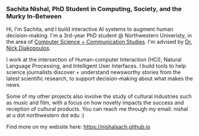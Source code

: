 ### Sachita Nishal, PhD Student in Computing, Society, and the Murky In-Between

Hi, I'm Sachita, and I build interactive AI systems to augment human decision-making. I'm a 3rd-year PhD student @ Northwestern Univeristy, in the area of [Computer Science + Communication Studies](https://tsb.northwestern.edu/). I'm advised by [Dr. Nick Diakopoulos](http://www.nickdiakopoulos.com).

I work at the intersection of Human-computer Interaction (HCI), Natural Language Processing, and Intelligent User Interfaces. I build tools to help science journalists discover + understand newsworthy stories from the latest scientific research, to support decision-making about what makes the news.

Some of my other projects also involve the study of cultural industries such as music and film, with a focus on how novelty impacts the success and reception of cultural products. You can reach me through my email: nishal at u dot northwestern dot edu :)

Find more on my website here: https://nishalsach.github.io
<!--
**nishalsach/nishalsach** is a ✨ _special_ ✨ repository because its `README.md` (this file) appears on your GitHub profile.

Here are some ideas to get you started:

- 🔭 I’m currently working on ...
- 🌱 I’m currently learning ...
- 👯 I’m looking to collaborate on ...
- 🤔 I’m looking for help with ...
- 💬 Ask me about ...
- 📫 How to reach me: ...
- 😄 Pronouns: ...
- ⚡ Fun fact: ...
-->
